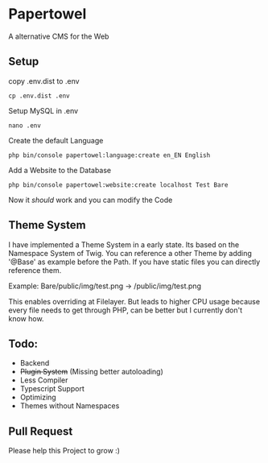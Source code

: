 # Papertowel
A alternative CMS for the Web

## Setup

copy .env.dist to .env
```
cp .env.dist .env 
```
Setup MySQL in .env
```
nano .env
```

Create the default Language
```
php bin/console papertowel:language:create en_EN English
```

Add a Website to the Database
```
php bin/console papertowel:website:create localhost Test Bare
```

Now it _should_ work and you can modify the Code

## Theme System
I have implemented a Theme System in a early state. Its based on the Namespace System of Twig.
You can reference a other Theme by adding '@Base' as example before the Path. If you have static files you can directly reference them. 

Example:
    Bare/public/img/test.png -> /public/img/test.png
    
This enables overriding at Filelayer. But leads to higher CPU usage because every file needs to get through PHP, can be better but I currently don't know how.


## Todo:
- Backend
- ~~Plugin System~~ (Missing better autoloading)
- Less Compiler
- Typescript Support
- Optimizing
- Themes without Namespaces

## Pull Request
Please help this Project to grow :)